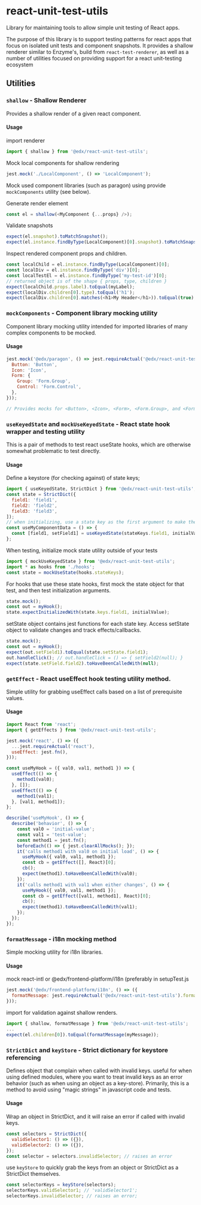 # react-unit-test-utils

Library for maintaining tools to allow simple unit testing of React apps.

The purpose of this library is to support testing patterns for react apps that focus on isolated unit tests and component snapshots.
It provides a shallow renderer similar to Enzyme's, build from `react-test-renderer`, as well as a number of utilities focused on providing support for a react unit-testing ecosystem

## Utilities

### `shallow` - Shallow Renderer
Provides a shallow render of a given react component.  
#### Usage
import renderer
```js
import { shallow } from '@edx/react-unit-test-utils';
```
Mock local components for shallow rendering
```js
jest.mock('./LocalComponent', () => 'LocalComponent');
```
Mock used component libraries (such as paragon) using provide `mockComponents` utility (see below).

Generate render element
```js
const el = shallow(<MyComponent {...props} />);
```
Validate snapshots
```js
expect(el.snapshot).toMatchSnapshot();
expect(el.instance.findByType(LocalComponent)[0].snapshot).toMatchSnapshot();
```
Inspect rendered component props and children.
```js
const localChild = el.instance.findByType(LocalComponent)[0];
const localDiv = el.instance.findByType('div')[0];
const localTestEl = el.instance.findByType('my-test-id')[0];
// returned object is of the shape { props, type, children }
expect(localChild.props.label).toEqual(myLabel);
expect(localDiv.children[0].type).toEqual('h1');
expect(localDiv.children[0].matches(<h1>My Header</h1>)).toEqual(true);
```

### `mockComponents` - Component library mocking utility
Component library mocking utility intended for imported libraries of many complex components to be mocked.

#### Usage
```js
jest.mock('@edx/paragon', () => jest.requireActual('@edx/react-unit-test-utils').mockComponents({
  Button: 'Button',
  Icon: 'Icon',
  Form: {
    Group: 'Form.Group',
    Control: 'Form.Control',
  },
}));

// Provides mocks for <Button>, <Icon>, <Form>, <Form.Group>, and <Form.Control> with appropriate mocks to appear legibly in the snapshot.
```
### `useKeyedState` and `mockUseKeyedState` - React state hook wrapper and testing utility
This is a pair of methods to test react useState hooks, which are otherwise somewhat problematic to test directly.
#### Usage
Define a keystore (for checking against) of state keys;
```js
import { useKeyedState, StrictDict } from '@edx/react-unit-test-utils';
const state = StrictDict({
  field1: 'field1',
  field2: 'field2',
  field3: 'field3',
]);
// when initializing, use a state key as the first argument to make the calls uniquely identifiable.
const useMyComponentData = () => {
  const [field1, setField1] = useKeyedState(stateKeys.field1, initialValue);
};
```
When testing, initialize mock state utility outside of your tests
```js
import { mockUseKeyedState } from '@edx/react-unit-test-utils';
import * as hooks from './hooks';
const state = mockUseState(hooks.stateKeys);
```
For hooks that use these state hooks, first mock the state object for that test, and then test initialization arguments.
```js
state.mock();
const out = myHook();
state.expectInitializedWith(state.keys.field1, initialValue);
```
setState object contains jest functions for each state key.
Access setState object to validate changes and track effects/callbacks.
```js
state.mock();
const out = myHook();
expect(out.setField1).toEqual(state.setState.field1);
out.handleClick(); // out.handleClick = () => { setField2(null); }
expect(state.setField.field2).toHaveBeenCalledWith(null);
```
### `getEffect` - React useEffect hook testing utility method.
Simple utility for grabbing useEffect calls based on a list of prerequisite values.
#### Usage
```js
import React from 'react';
import { getEffects } from '@edx/react-unit-test-utils';

jest.mock('react', () => ({
  ...jest.requireActual('react'),
  useEffect: jest.fn(),
}));

const useMyHook = ({ val0, val1, method1 }) => {
  useEffect(() => {
    method1(val0);
  }, []);
  useEffect(() => {
    method1(val1);
  }, [val1, method1]);
};

describe('useMyHook', () => {
  describe('behavior', () => {
    const val0 = 'initial-value';
    const val1 = 'test-value';
    const method1 = jest.fn();
    beforeEach(() => { jest.clearAllMocks(); });
    it('calls method1 with val0 on initial load', () => {
      useMyHook({ val0, val1, method1 });
      const cb = getEffect([], React)[0];
      cb();
      expect(method1).toHaveBeenCalledWith(val0);
    });
    it('calls method1 with val1 when either changes', () => {
      useMyHook({ val0, val1, method1 });
      const cb = getEffect([val1, method1], React)[0];
      cb();
      expect(method1).toHaveBeenCalledWith(val1);
    });
  });
});
```
### `formatMessage` - i18n mocking method
Simple mocking utility for i18n libraries.
#### Usage
mock react-intl or @edx/frontend-platform/i18n (preferably in setupTest.js
```js
jest.mock('@edx/frontend-platform/i18n', () => ({
  formatMessage: jest.requireActual('@edx/react-unit-test-utils').formatMessage,
}));
```
import for validation against shallow renders.
```js
import { shallow, formatMessage } from '@edx/react-unit-test-utils';
...
expect(el.children[0]).toEqual(formatMessage(myMessage));
```
### `StrictDict` and `keyStore` - Strict dictionary for keystore referencing
Defines object that complain when called with invalid keys. useful for when using defined modules, where you want to treat invalid keys as an error behavior (such as when using an object as a key-store).  Primarily, this is a method to avoid using "magic strings" in javascript code and tests.
#### Usage
Wrap an object in StrictDict, and it will raise an error if called with invalid keys.
```js
const selectors = StrictDict({
  validSelector1: () => ({}),
  validSelector2: () => ({}),
});
const selector = selectors.invalidSelector; // raises an error
```
use `keyStore` to quickly grab the keys from an object or StrictDict as a StrictDict themselves.
```js
const selectorKeys = keyStore(selectors);
selectorKeys.validSelector1; // 'validSelector1';
selectorKeys.invalidSelector; // raises an error;
```
